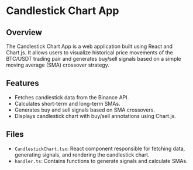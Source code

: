 # Candlestick Chart App

## Overview
The Candlestick Chart App is a web application built using React and Chart.js. It allows users to visualize historical price movements of the BTC/USDT trading pair and generates buy/sell signals based on a simple moving average (SMA) crossover strategy.

## Features
- Fetches candlestick data from the Binance API.
- Calculates short-term and long-term SMAs.
- Generates buy and sell signals based on SMA crossovers.
- Displays candlestick chart with buy/sell annotations using Chart.js.

## Files
- `CandlestickChart.tsx`: React component responsible for fetching data, generating signals, and rendering the candlestick chart.
- `handler.ts`: Contains functions to generate signals and calculate SMAs.


